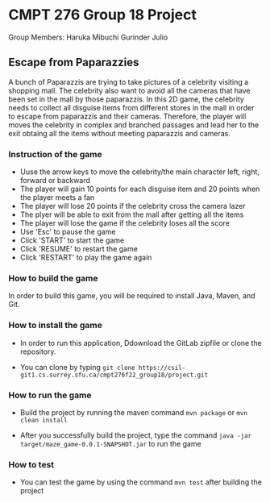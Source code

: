 # CMPT 276 Group 18 Project

Group Members:
  Haruka Mibuchi
  Gurinder
  Julio

## Escape from Paparazzies

A bunch of Paparazzis are trying to take pictures of a celebrity visiting a shopping mall. The celebrity also want to avoid all the cameras that have been set in the mall by those paparazzis. In this 2D game, the celebrity needs to collect all disguise items from different stores in the mall in order to escape from paparazzis and their cameras. Therefore, the player will moves the celebrity in complex and branched passages and lead her to the exit obtaing all the items without meeting paparazzis and cameras.

### Instruction of the game

- Uuse the arrow keys to move the celebrity/the main character left, right, forward or backward
- The player will gain 10 points for each disguise item and 20 points when the player meets a fan
- The player will lose 20 points if the celebrity cross the camera lazer
- The plyer will be able to exit from the mall after getting all the items
- The player will lose the game if the celebrity loses all the score
- Use 'Esc' to pause the game
- Click 'START' to start the game
- Click 'RESUME' to restart the game
- Click 'RESTART' to play the game again

### How to build the game

In order to build this game, you will be required to install Java, Maven, and Git.

### How to install the game

- In order to run this application, Ddownload the GitLab zipfile or clone the repository.

- You can clone by typing `git clone https://csil-git1.cs.surrey.sfu.ca/cmpt276f22_group18/project.git`

### How to run the game
- Build the project by running the maven command `mvn package` or `mvn clean install`

- After you successfully build the project, type the command `java -jar target/maze_game-0.0.1-SNAPSHOT.jar` to run the game

### How to test

- You can test the game by using the command `mvn test` after building the project


